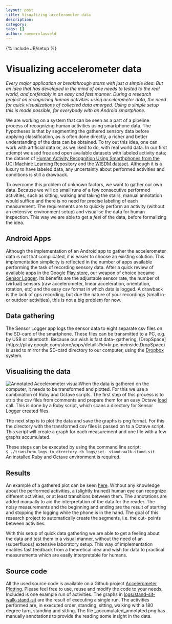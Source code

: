 ```yaml
---
layout: post
title: Visualizing accelerometer data
description: 
category: 
tags: []
author: roemervlasveld
---
```

{% include JB/setup %}

#  Visualizing accelerometer data

_Every major application or breakthrough starts with just a simple idea. But
an idea that has developed in the mind of one needs to tested to the real
world, and preferably in an easy and fast manner. During a research project on
recognizing human activities using accelerometer data, the need for quick
visualizations of collected data emerged. Using a simple setup this is made
possible, for everybody with an Android smartphone._

We are working on a system that can be seen as a part of a pipeline process of
recognizing human activities using smartphone data. The hypotheses is that by
segmenting the gathered sensory data before applying classification, as is
often done directly, a richer and better understanding of the data can be
obtained. To try out this idea, one can work with artificial data or, as we
liked to do, with real world data. In our first attempt we used free and open
available datasets with labeled activity data; the dataset of [Human Activity Recognition Using Smarthphones from the UCI Machine Learning Repository](http://archive.ics.uci.edu/ml/datasets/Human+Activity+Recognition+Using+Smartphones)
and the [WISDM dataset](http://www.cis.fordham.edu/wisdm/dataset.php).
Although it is a luxury to have labeled data, any uncertainty about performed
activities and conditions is still a drawback.

To overcome this problem of unknown factors, we want to gather our own data.
Because we will do small runs of a few consecutive performed activities, such
as sitting, walking and taking the stairs, manual annotation would suffice and
there is no need for precise labeling of each measurement. The requirements
are to quickly perform an activity (without an extensive environment setup)
and visualise the data for human inspection. This way we are able to get a
_feel_ of the data, before formalizing the idea.

##  Android Apps

Although the implementation of an Android app to gather the accelerometer data
is not that complicated, it is easier to choose an existing solution. This
implementation simplicity is reflected in the number of apps available
performing the task of recording sensory data. After a quick review of
available apps in the Google [Play store](http://play.google.com/), our weapon
of choice became [Sensor Logger](https://play.google.com/store/apps/details?id=com.kzs6502.sensorlogger). Its benefits are the adjustable sensor rate, the
number of (virtual) sensors (raw accelerometer, linear acceleration,
orientation, rotation, etc) and the easy csv format in which data is logged. A
drawback is the lack of gps recording, but due the nature of your recordings
(small in- or outdoor activities), this is not a big problem for now.

##  Data gathering

The Sensor Logger app logs the sensor data to eight separate csv files on the
SD-card of the smartphone. These files can be transmitted to a PC, e.g. by USB
or bluetooth. Because our wish is fast data- gathering, [DropSpace](https://pl
ay.google.com/store/apps/details?id=kr.pe.meinside.DropSpace) is used to
mirror the SD-card directory to our computer, using the
[Dropbox](http://www.dropbox.com/) system.

##  Visualising the data

![Annotated Accelerometer visual](\[$dl-reference=/groups/10157/portlets/20/file-entries/42056/1.0.xml$\])When the
data is gathered on the computer, it needs to be transformed and plotted. For
this we use a combination of Ruby and Octave scripts. The first step of this
process is to strip the csv files from comments and prepare them for an easy
Octave [load](http://www.gnu.org/software/octave/doc/interpreter/Simple-File-I_002fO.html#doc_002dload) call. This is done by a Ruby script, which scans a
directory for Sensor Logger created files.

The next step is to plot the data and save the graphs is png format. For this
the directory with the transformed csv files is passed on to a Octave script.
This script will create a graph for each measurement and one file with a few
graphs accumulated.

These steps can be executed by using the command line script:  
`$ ./transform_logs_to_directory.rb logs/set- stand-walk-stand-sit`  
An installed Ruby and Octave environment is required.

##  Results

An example of a gathered plot can be seen
[here](https://github.com/rvlasveld/accelerometer_plotting/blob/master/logs/stand-sit-walk-stand-sit/20130404_111852/_accumulated_annotated.png). Without
any knowledge about the performed activities, a (slightly trained) human eye
can recognize different activities, or at least transitions between them. The
annotations are added manually to aid the interpretation of the data for the
reader. The noisy measurements and the beginning and ending are the result of
starting and stopping the logging while the phone is in the hand. The goal of
this research project to automatically create the segments, i.e. the cut-
points between activities.

With this setup of quick data gathering we are able to get a feeling about the
data and test them in a visual manner, without the need of an (superfluous)
extensive laboratory setup. This way of implementation enables fast feedback
from a theoretical idea and wish for data to practical measurements which are
easily interpretable for humans.

##  Source code

All the used source code is available on a Github project [Accelerometer Plotting](https://github.com/rvlasveld/accelerometer_plotting). Please feel
free to use, reuse and modify the code to your needs. Included is one example
run of activities. The graphs in [logs/stand-sit- walk-stand-sit](https://github.com/rvlasveld/accelerometer_plotting/blob/master/logs/stand-sit-walk-stand-sit/20130404_111852/) are the result of executing a
single run. The activities performed are, in executed order, standing,
sitting, walking with a 180 degree turn, standing and sitting. The file
_accumulated_annotated.png has manually annotations to provide the reading
some insight in the data.








